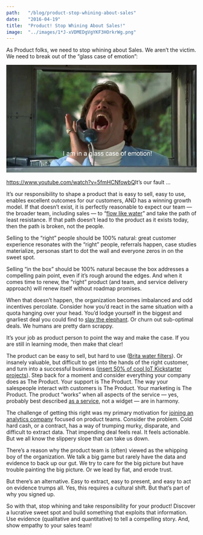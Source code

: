 ```yaml
---
path:	"/blog/product-stop-whining-about-sales"
date:	"2016-04-19"
title:	"Product! Stop Whining About Sales!"
image:	"../images/1*J-xVDMEDgVgYKF3HOrkrWg.png"
---
```


As Product folks, we need to stop whining about Sales. We aren’t the victim. We need to break out of the “glass case of emotion”:

![](../images/1*J-xVDMEDgVgYKF3HOrkrWg.png)

<https://www.youtube.com/watch?v=5fmHCNfowbQ>It’s our fault …

It’s our responsibility to shape a product that is easy to sell, easy to use, enables excellent outcomes for our customers, AND has a winning growth model. If that doesn’t exist, it is perfectly reasonable to expect our team — the broader team, including sales — to “[flow like water](http://www.goodreads.com/quotes/29138-be-like-water-making-its-way-through-cracks-do-not)” and take the path of least resistance. If that path doesn’t lead to the product as it exists today, then the path is broken, not the people.

Selling to the “right” people should be 100% natural: great customer experience resonates with the “right” people, referrals happen, case studies materialize, personas start to dot the wall and everyone zeros in on the sweet spot.

Selling “in the box” should be 100% natural because the box addresses a compelling pain point, even if it’s rough around the edges. And when it comes time to renew, the “right” product (and team, and service delivery approach) will renew itself without roadmap promises.

When that doesn’t happen, the organization becomes imbalanced and odd incentives percolate. Consider how you’d react in the same situation with a quota hanging over your head. You’d lodge yourself in the biggest and gnarliest deal you could find to [slay the elephant](http://andymonfried.blogspot.com/2006/02/elephant-hunting-in-sales-term.html). Or churn out sub-optimal deals. We humans are pretty darn scrappy.

It’s your job as product person to point the way and make the case. If you are still in learning mode, then make that clear!

The product can be easy to sell, but hard to use ([Brita water filters](https://www.quora.com/Is-it-bad-to-never-change-a-Brita-filter)). Or insanely valuable, but difficult to get into the hands of the right customer, and turn into a successful business ([insert 50% of cool IoT Kickstarter projects](http://arstechnica.com/business/2014/10/the-ugly-afterlife-of-crowdfunding-projects-that-never-ship-and-never-end/)). Step back for a moment and consider everything your company does as The Product. Your support is The Product. The way your salespeople interact with customers is The Product. Your marketing is The Product. The product “works” when all aspects of the service — yes, probably best described [as a service](http://thisisservicedesignthinking.com/), not a widget — are in harmony.

The challenge of getting this right was my primary motivation for [joining an analytics company](http://www.pendo.io/) focused on product teams. Consider the problem. Cold hard cash, or a contract, has a way of trumping murky, disparate, and difficult to extract data. That impending deal feels real. It feels actionable. But we all know the slippery slope that can take us down.

There’s a reason why the product team is (often) viewed as the whipping boy of the organization. We talk a big game but rarely have the data and evidence to back up our gut. We try to care for the big picture but have trouble painting the big picture. Or we lead by fiat, and erode trust.

But there’s an alternative. Easy to extract, easy to present, and easy to act on evidence trumps all. Yes, this requires a cultural shift. But that’s part of why you signed up.

So with that, stop whining and take responsibility for your product! Discover a lucrative sweet spot and build something that exploits that information. Use evidence (qualitative and quantitative) to tell a compelling story. And, show empathy to your sales team!


